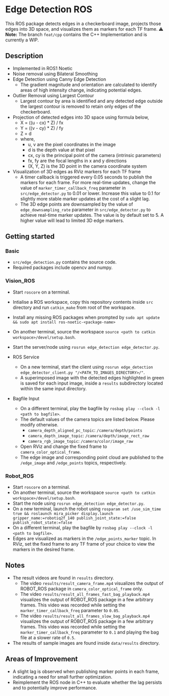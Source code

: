 # Edge Detection ROS
This ROS package detects edges in a checkerboard image, projects those edges into 3D space, and visualizes them as markers for each TF frame.
⚠️ **Note:** The branch `feat/cpp` contains the C++ Implementation and is currently a WIP. 

## Description
- Implemented in ROS1 Noetic
- Noise removal using Bilateral Smoothing
- Edge Detection using Canny Edge Detection
    - The gradient magnitude and orientation are calculated to identify areas of high intensity change, indicating potential edges.
- Outlier Removal using Largest Contour 
    - Largest contour by area is identified and any detected edge outside the largest contour is removed to retain only edges of the checkerboard.
- Projection of detected edges into 3D space using formula below,
    - X = ((u - cx) * Z) / fx
    - Y = ((v - cy) * Z) / fy
    - Z = d
    - where,
        - u, v are the pixel coordinates in the image
        - d is the depth value at that pixel
        - cx, cy is the principal point of the camera (intrinsic parameters)
        - fx, fy are the focal lengths in x and y directions
        - (X, Y, Z) is the 3D point in the camera coordinate system
- Visualization of 3D edges as RViz markers for each TF frame
    - A timer callback is triggered every 0.05 seconds to publish the markers for each frame. For more real-time updates, change the value of `marker_timer_callback_freq` parameter in `src/edge_detector.py` to 0.01 or lower. Increase this value to 0.1 for slightly more stable marker updates at the cost of a slight lag.
    - The 3D edge points are downsampled by the value of `edge_downsampling_rate` parameter in `src/edge_detector.py` to achieve real-time marker updates. The value is by default set to 5. A higher value will lead to limited 3D edge markers.

## Getting started

### Basic
- `src/edge_detection.py` contains the source code.
- Required packages include opencv and numpy.

### Vision_ROS
- Start `roscore` on a terminal.
- Intialise a ROS workspace, copy this repository contents inside `src` directory and run `catkin_make` from root of the workspace.
- Install any missing ROS packages when prompted by `sudo apt update && sudo apt install ros-noetic-<package-name>`
- On another terminal, source the workspace `source <path to catkin workspace>/devel/setup.bash`.
- Start the server/node using `rosrun edge_detection edge_detector.py`.

- ROS Service
    - On a new terminal, start the client using `rosrun edge_detection edge_detector_client.py "/<PATH_TO_IMAGES_DIRECTORY>/"`.
    - A superimposed image with the detected edges highlighted in green is saved for each input image, inside a `results` subdirectory located within the same input directory.

- Bagfile Input
    - On a different terminal, play the bagfile by `rosbag play --clock -l <path to bagfile>`.
    - The default values of the camera topics are listed below. Please modify otherwise.
        - `camera_depth_aligned_pc_topic`: `/camera/depth/points`
        - `camera_depth_image_topic`: `/camera/depth/image_rect_raw`
        - `camera_rgb_image_topic`: `/camera/color/image_raw`
    - Open RViz and change the fixed frame to `camera_color_optical_frame`.
    - The edge image and corresponding point cloud are published to the `/edge_image` and `/edge_points` topics, respectively.

### Robot_ROS
- Start `roscore` on a terminal.
- On another terminal, source the workspace `source <path to catkin workspace>/devel/setup.bash`.
- Start the node using `rosrun edge_detection edge_detector.py`.
- On a new terminal, launch the robot using `rosparam set /use_sim_time true && roslaunch mira_picker display.launch gripper_name:=robotiq2f_140 publish_joint_state:=false publish_robot_state:=false`
- On a different terminal, play the bagfile by `rosbag play --clock -l <path to bagfile>`.
- Edges are visualized as markers in the `/edge_points_marker` topic. In RViz, set the fixed frame to any TF frame of your choice to view the markers in the desired frame.

## Notes
- The result videos are found in `results` directory.
    - The video `results/result_camera_frame.mp4` visualizes the output of ROBOT_ROS package in `camera_color_optical_frame` only.
    - The video `results/result_all_frames_fast_bag_playback.mp4` visualizes the output of ROBOT_ROS package in a few arbitrary frames. This video was recorded while setting the `marker_timer_callback_freq` parameter to `0.05`.
    - The video `results/result_all_frames_slow_bag_playback.mp4` visualizes the output of ROBOT_ROS package in a few arbitrary frames. This video was recorded while setting the `marker_timer_callback_freq` parameter to `0.1` and playing the bag file at a slower rate of `0.5`.
- The results of sample images are found inside `data/results` directory.

## Areas of Improvement
- A slight lag is observed when publishing marker points in each frame, indicating a need for small further optimization.
- Reimplement the ROS node in C++ to evaluate whether the lag persists and to potentially improve performance.

